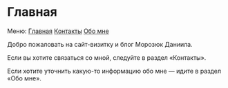 # Главная
Меню: [Главная](https://morozdan2003.ru) [Контакты](https://morozdan2003.ru/contact-me) [Обо мне](https://morozdan2003.ru/about-me)

Добро пожаловать на сайт-визитку и блог Морозюк Даниила.

Если вы хотите связаться со мной, следуйте в раздел «Контакты».

Если хотите уточнить какую-то информацию обо мне — идите в раздел «Обо мне».
